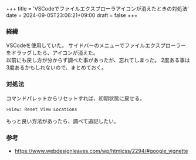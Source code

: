 +++
title = 'VSCodeでファイルエクスプローラアイコンが消えたときの対処法'
date = 2024-09-05T23:06:21+09:00
draft = false
+++


### 経緯

VSCodeを使用していた。
サイドバーのメニューでファイルエクスプローラーをドラッグしたら、アイコンが消えた。  
以前にも戻し方が分からず調べた事があったが、忘れてしまった。
2度ある事は3度あるかもしれないので、まとめておく。

### 対処法

コマンドパレットからリセットすれば、初期状態に戻せる。

`>View: Reset View Locations`

もっと良い方法があったら、調べて追記したい。

### 参考

- <https://www.webdesignleaves.com/wp/htmlcss/2294/#google_vignette>
